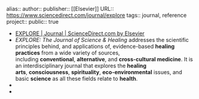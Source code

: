 alias::
author::
publisher:: [[Elsevier]] 
URL:: https://www.sciencedirect.com/journal/explore
tags:: journal, reference
project:: 
public:: true

- [EXPLORE | Journal | ScienceDirect.com by Elsevier](https://www.sciencedirect.com/journal/explore)
- *EXPLORE: The Journal of Science & Healing* addresses the scientific principles behind, and applications of, evidence-based **healing practices** from a wide variety of sources, including **conventional**, **alternative**, and **cross-cultural medicine**. It is an interdisciplinary journal that explores the **healing arts**, **consciousness**, **spirituality**, **eco-environmental** issues, and basic **science** as all these fields relate to **health**.
-
-